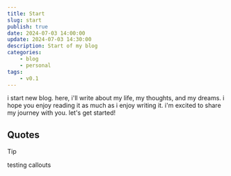 ```yaml
---
title: Start
slug: start
publish: true
date: 2024-07-03 14:00:00
update: 2024-07-03 14:30:00
description: Start of my blog
categories:
    - blog
    - personal
tags:
    - v0.1
---
```


i start new blog. here, i'll write about my life, my thoughts, and my dreams. i hope you enjoy reading it as much as i enjoy writing it. i'm excited to share my journey with you. let's get
started!

<!--more-->

## Quotes

> [!tip]
> testing callouts
